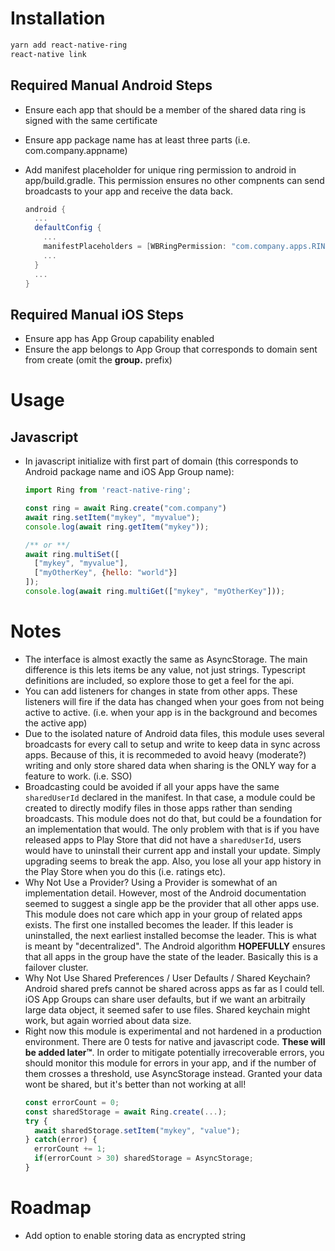 # Installation
```bash
yarn add react-native-ring
react-native link
```

## Required Manual Android Steps
- Ensure each app that should be a member of the shared data ring is signed with the same certificate
- Ensure app package name has at least three parts (i.e. com.company.appname)
- Add manifest placeholder for unique ring permission to android in app/build.gradle.
  This permission ensures no other compnents can send broadcasts to your app and receive
  the data back.

  ```gradle
  android {
    ...
    defaultConfig {
      ...
      manifestPlaceholders = [WBRingPermission: "com.company.apps.RING_PERMISSION"]
      ...
    }
    ...
  }
  ```

## Required Manual iOS Steps
- Ensure app has App Group capability enabled
- Ensure the app belongs to App Group that corresponds to domain sent from create (omit the **group.** prefix)

# Usage
## Javascript
- In javascript initialize with first part of domain (this corresponds to Android package name and iOS App Group name):

  ```javascript
  import Ring from 'react-native-ring';

  const ring = await Ring.create("com.company")
  await ring.setItem("mykey", "myvalue");
  console.log(await ring.getItem("mykey"));

  /** or **/
  await ring.multiSet([
    ["mykey", "myvalue"],
    ["myOtherKey", {hello: "world"}]
  ]);
  console.log(await ring.multiGet(["mykey", "myOtherKey"]));

  ```

# Notes
- The interface is almost exactly the same as AsyncStorage.  The main difference is this lets items be any value, not just strings. Typescript definitions are included, so explore those to get a feel for the api.
- You can add listeners for changes in state from other apps.  These listeners will fire if the data has changed when your goes from not being active to active.  (i.e. when your app is in the background and becomes the active app)
- Due to the isolated nature of Android data files, this module uses several broadcasts for every call to setup and write to keep data in sync across apps.  Because of this, it is recommeded to avoid heavy (moderate?) writing and only store shared data when sharing is the ONLY way for a feature to work. (i.e. SSO)
- Broadcasting could be avoided if all your apps have the same `sharedUserId` declared in the manifest.  In that case, a module could be created to directly modify files in those apps rather than sending broadcasts.  This module does not do that, but could be a foundation for an implementation that would.  The only problem with that is if you have released apps to Play Store that did not have a `sharedUserId`, users would have to uninstall their current app and install your update.  Simply upgrading seems to break the app.  Also, you lose all your app history in the Play Store when you do this (i.e. ratings etc).
- Why Not Use a Provider?  Using a Provider is somewhat of an implementation detail. However, most of the Android documentation seemed to suggest a single app be the provider that all other apps use.  This module does not care which app in your group of related apps exists.  The first one installed becomes the leader.  If this leader is uninstalled, the next earliest installed becomse the leader.  This is what is meant by "decentralized". The Android algorithm **HOPEFULLY** ensures that all apps in the group have the state of the leader.  Basically this is a failover cluster.
- Why Not Use Shared Preferences / User Defaults / Shared Keychain?  Android shared prefs cannot be shared across apps as far as I could tell.  iOS App Groups can share user defaults, but if we want an arbitraily large data object, it seemed safer to use files.  Shared keychain might work, but again worried about data size.
- Right now this module is experimental and not hardened in a production environment. There are 0 tests for native and javascript code.  **These will be added later™**. In order to mitigate potentially irrecoverable errors, you should monitor this module for errors in your app, and if the number of them crosses a threshold, use AsyncStorage instead.  Granted your data wont be shared, but it's better than not working at all!
  ```javascript
  const errorCount = 0;
  const sharedStorage = await Ring.create(...);
  try {
    await sharedStorage.setItem("mykey", "value");
  } catch(error) {
    errorCount += 1;
    if(errorCount > 30) sharedStorage = AsyncStorage;
  }
  ```

# Roadmap
- Add option to enable storing data as encrypted string
